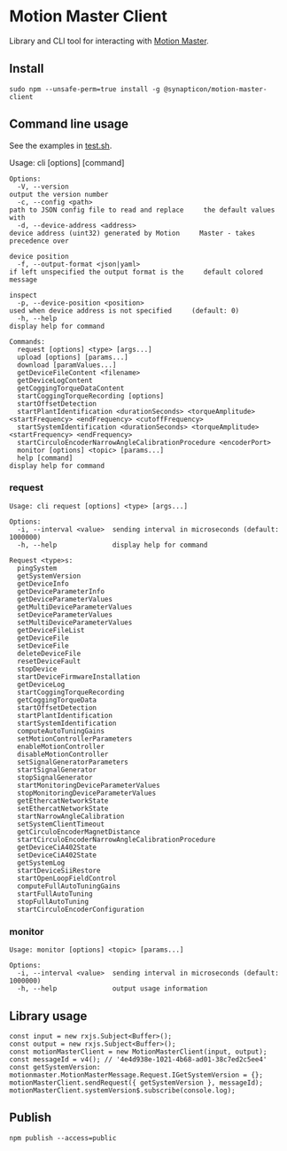 # Motion Master Client

Library and CLI tool for interacting with [Motion Master](https://github.com/synapticon/motion-master).

## Install

    sudo npm --unsafe-perm=true install -g @synapticon/motion-master-client

## Command line usage

See the examples in [test.sh](test.sh).

Usage: cli [options] [command]

    Options:
      -V, --version                                                                                                   output the version number
      -c, --config <path>                                                                                             path to JSON config file to read and replace     the default values with
      -d, --device-address <address>                                                                                  device address (uint32) generated by Motion     Master - takes precedence over
                                                                                                                      device position
      -f, --output-format <json|yaml>                                                                                 if left unspecified the output format is the     default colored message
                                                                                                                      inspect
      -p, --device-position <position>                                                                                used when device address is not specified     (default: 0)
      -h, --help                                                                                                      display help for command
    
    Commands:
      request [options] <type> [args...]
      upload [options] [params...]
      download [paramValues...]
      getDeviceFileContent <filename>
      getDeviceLogContent
      getCoggingTorqueDataContent
      startCoggingTorqueRecording [options]
      startOffsetDetection
      startPlantIdentification <durationSeconds> <torqueAmplitude> <startFrequency> <endFrequency> <cutoffFrequency>
      startSystemIdentification <durationSeconds> <torqueAmplitude> <startFrequency> <endFrequency>
      startCirculoEncoderNarrowAngleCalibrationProcedure <encoderPort>
      monitor [options] <topic> [params...]
      help [command]                                                                                                  display help for command


### request

    Usage: cli request [options] <type> [args...]

    Options:
      -i, --interval <value>  sending interval in microseconds (default:     1000000)
      -h, --help              display help for command

    Request <type>s:
      pingSystem
      getSystemVersion
      getDeviceInfo
      getDeviceParameterInfo
      getDeviceParameterValues
      getMultiDeviceParameterValues
      setDeviceParameterValues
      setMultiDeviceParameterValues
      getDeviceFileList
      getDeviceFile
      setDeviceFile
      deleteDeviceFile
      resetDeviceFault
      stopDevice
      startDeviceFirmwareInstallation
      getDeviceLog
      startCoggingTorqueRecording
      getCoggingTorqueData
      startOffsetDetection
      startPlantIdentification
      startSystemIdentification
      computeAutoTuningGains
      setMotionControllerParameters
      enableMotionController
      disableMotionController
      setSignalGeneratorParameters
      startSignalGenerator
      stopSignalGenerator
      startMonitoringDeviceParameterValues
      stopMonitoringDeviceParameterValues
      getEthercatNetworkState
      setEthercatNetworkState
      startNarrowAngleCalibration
      setSystemClientTimeout
      getCirculoEncoderMagnetDistance
      startCirculoEncoderNarrowAngleCalibrationProcedure
      getDeviceCiA402State
      setDeviceCiA402State
      getSystemLog
      startDeviceSiiRestore
      startOpenLoopFieldControl
      computeFullAutoTuningGains
      startFullAutoTuning
      stopFullAutoTuning
      startCirculoEncoderConfiguration

### monitor

    Usage: monitor [options] <topic> [params...]

    Options:
      -i, --interval <value>  sending interval in microseconds (default: 1000000)
      -h, --help              output usage information

## Library usage

    const input = new rxjs.Subject<Buffer>();
    const output = new rxjs.Subject<Buffer>();
    const motionMasterClient = new MotionMasterClient(input, output);
    const messageId = v4(); // '4e4d938e-1021-4b68-ad01-38c7ed2c5ee4'
    const getSystemVersion: motionmaster.MotionMasterMessage.Request.IGetSystemVersion = {};
    motionMasterClient.sendRequest({ getSystemVersion }, messageId);
    motionMasterClient.systemVersion$.subscribe(console.log);

## Publish

    npm publish --access=public
